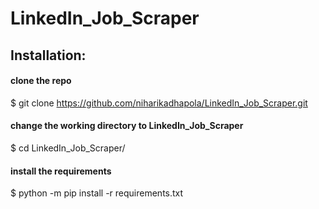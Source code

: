 # LinkedIn_Job_Scraper
## Installation:

#### clone the repo
$ git clone https://github.com/niharikadhapola/LinkedIn_Job_Scraper.git

#### change the working directory to LinkedIn_Job_Scraper
$ cd LinkedIn_Job_Scraper/

#### install the requirements
$ python -m pip install -r requirements.txt

